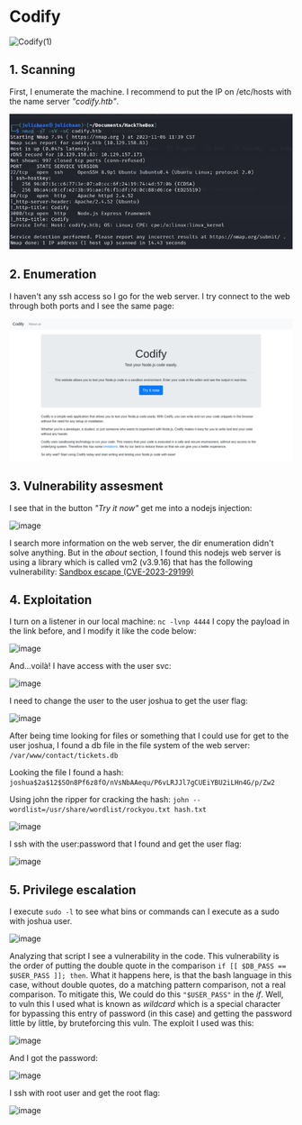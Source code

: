 # Codify

![Codify(1)](https://github.com/JulianEspadaRodriguez/HackTheBox/assets/111667186/fa4a2641-5830-46ca-9fb5-fe77a316ed41)

## 1. Scanning
First, I enumerate the machine. I recommend to put the IP on /etc/hosts with the name server *"codify.htb"*.

![nmap](https://github.com/JulianEspadaRodriguez/HackTheBox/blob/main/Codify/nmap.png)

## 2. Enumeration
I haven't any ssh access so I go for the web server.
I try connect to the web through both ports and I see the same page:

![codify](https://github.com/JulianEspadaRodriguez/HackTheBox/blob/dcb54eb3513fc1e90654a321b48ea5be0cc1420c/Codify/Screenshot%202023-11-06%20at%2011-44-27%20Codify.png)

## 3. Vulnerability assesment
I see that in the button *"Try it now"* get me into a nodejs injection:

![image](https://github.com/JulianEspadaRodriguez/HackTheBox/assets/111667186/0958eeba-ba9e-41c9-8e88-1c44474b0e22)

I search more information on the web server, the dir enumeration didn't solve anything. But in the *about* section, I found this nodejs web server is using a library which is called vm2 (v3.9.16) that has the following vulnerability: [Sandbox escape (CVE-2023-29199)](https://gist.github.com/leesh3288/f693061e6523c97274ad5298eb2c74e9)

## 4. Exploitation
I turn on a listener in our local machine: `nc -lvnp 4444`
I copy the payload in the link before, and I modify it like the code below:

![image](https://github.com/JulianEspadaRodriguez/HackTheBox/assets/111667186/07cf2b17-5ddf-41bd-98cd-2b154ff10fc8)

And...voilà! I have access with the user svc:

![image](https://github.com/JulianEspadaRodriguez/HackTheBox/assets/111667186/8c8b3cae-3dc5-4c09-97d1-003f61a0484e)

I need to change the user to the user joshua to get the user flag:

![image](https://github.com/JulianEspadaRodriguez/HackTheBox/assets/111667186/cd005395-639c-471c-83d3-f9ea3f17e0b1)

After being time looking for files or something that I could use for get to the user joshua, I found a db file in the file system of the web server: `/var/www/contact/tickets.db`

Looking the file I found a hash: `joshua$2a$12$SOn8Pf6z8fO/nVsNbAAequ/P6vLRJJl7gCUEiYBU2iLHn4G/p/Zw2`

Using john the ripper for cracking the hash: `john --wordlist=/usr/share/wordlist/rockyou.txt hash.txt`

![image](https://github.com/JulianEspadaRodriguez/HackTheBox/assets/111667186/e76520d2-3b53-4813-a83e-9f0935b2a582)

I ssh with the user:password that I found and get the user flag:

![image](https://github.com/JulianEspadaRodriguez/HackTheBox/assets/111667186/484e9843-e64f-4263-b226-98e003dbaa7c)

## 5. Privilege escalation
I execute `sudo -l` to see what bins or commands can I execute as a sudo  with joshua user.

![image](https://github.com/JulianEspadaRodriguez/HackTheBox/assets/111667186/d1034bb2-da86-49e4-bd5a-16521845314f)

Analyzing that script I see a vulnerability in the code. This vulnerability is the order of putting the double quote in the comparison `if [[ $DB_PASS == $USER_PASS ]]; then`. What it happens here, is that the bash language in this case, without double quotes, do a matching pattern comparison, not a real comparison. To mitigate this, We could do this `"$USER_PASS"` in the *if*. Well, to vuln this I used what is known as *wildcard* which is a special character for bypassing this entry of password (in this case) and getting the password little by little, by bruteforcing this vuln. The exploit I used was this:

![image](https://github.com/JulianEspadaRodriguez/HackTheBox/assets/111667186/40b15a31-d998-4c94-b582-9c3790f41436)

And I got the password: 

![image](https://github.com/JulianEspadaRodriguez/HackTheBox/assets/111667186/ab6f2a17-7501-4485-90bd-57a09f732e66)

I ssh with root user and get the root flag:

![image](https://github.com/JulianEspadaRodriguez/HackTheBox/assets/111667186/41e7151e-ac08-4a35-9056-883ef0e6663b)










